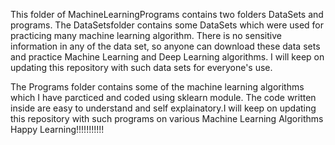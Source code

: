 This folder of MachineLearningPrograms contains two folders DataSets and programs.
The DataSetsfolder contains some DataSets which were used for practicing many machine learning algorithm.
There is no sensitive information in any of the data set, so anyone can download these data sets and practice Machine Learning and Deep Learning algorithms.
I will keep on updating this repository with such data sets for everyone's use.

The Programs folder contains some of the machine learning algorithms which I have parcticed and coded using sklearn module.
The code written inside are easy to understand and self explainatory.I will keep on updating this repository with such programs on various Machine Learning Algorithms
Happy Learning!!!!!!!!!!!
